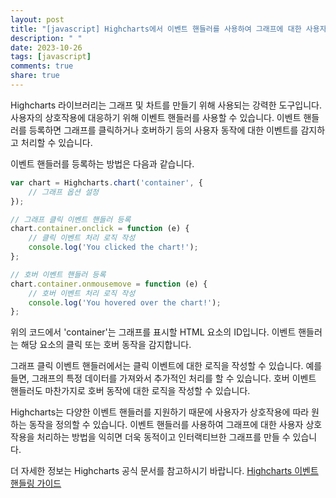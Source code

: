 ```yaml
---
layout: post
title: "[javascript] Highcharts에서 이벤트 핸들러를 사용하여 그래프에 대한 사용자 상호작용을 처리하는 방법은 무엇인가요?"
description: " "
date: 2023-10-26
tags: [javascript]
comments: true
share: true
---
```


Highcharts 라이브러리는 그래프 및 차트를 만들기 위해 사용되는 강력한 도구입니다. 사용자의 상호작용에 대응하기 위해 이벤트 핸들러를 사용할 수 있습니다. 이벤트 핸들러를 등록하면 그래프를 클릭하거나 호버하기 등의 사용자 동작에 대한 이벤트를 감지하고 처리할 수 있습니다.

이벤트 핸들러를 등록하는 방법은 다음과 같습니다.

```javascript
var chart = Highcharts.chart('container', {
    // 그래프 옵션 설정
});

// 그래프 클릭 이벤트 핸들러 등록
chart.container.onclick = function (e) {
    // 클릭 이벤트 처리 로직 작성
    console.log('You clicked the chart!');
};

// 호버 이벤트 핸들러 등록
chart.container.onmousemove = function (e) {
    // 호버 이벤트 처리 로직 작성
    console.log('You hovered over the chart!');
};
```

위의 코드에서 'container'는 그래프를 표시할 HTML 요소의 ID입니다. 이벤트 핸들러는 해당 요소의 클릭 또는 호버 동작을 감지합니다. 

그래프 클릭 이벤트 핸들러에서는 클릭 이벤트에 대한 로직을 작성할 수 있습니다. 예를 들면, 그래프의 특정 데이터를 가져와서 추가적인 처리를 할 수 있습니다. 호버 이벤트 핸들러도 마찬가지로 호버 동작에 대한 로직을 작성할 수 있습니다.

Highcharts는 다양한 이벤트 핸들러를 지원하기 때문에 사용자가 상호작용에 따라 원하는 동작을 정의할 수 있습니다. 이벤트 핸들러를 사용하여 그래프에 대한 사용자 상호작용을 처리하는 방법을 익히면 더욱 동적이고 인터랙티브한 그래프를 만들 수 있습니다.

더 자세한 정보는 Highcharts 공식 문서를 참고하시기 바랍니다. [Highcharts 이벤트 핸들링 가이드](https://www.highcharts.com/docs/chart-concepts/events-in-highcharts)